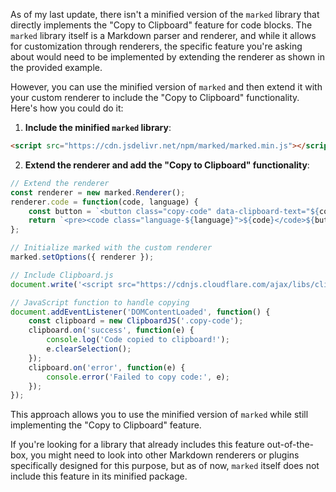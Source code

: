 As of my last update, there isn't a minified version of the `marked` library that directly implements the "Copy to Clipboard" feature for code blocks. The `marked` library itself is a Markdown parser and renderer, and while it allows for customization through renderers, the specific feature you're asking about would need to be implemented by extending the renderer as shown in the provided example.

However, you can use the minified version of `marked` and then extend it with your custom renderer to include the "Copy to Clipboard" functionality. Here's how you could do it:

1. **Include the minified `marked` library**:

```html
<script src="https://cdn.jsdelivr.net/npm/marked/marked.min.js"></script>
```

2. **Extend the renderer and add the "Copy to Clipboard" functionality**:

```javascript
// Extend the renderer
const renderer = new marked.Renderer();
renderer.code = function(code, language) {
    const button = `<button class="copy-code" data-clipboard-text="${code}">Copy</button>`;
    return `<pre><code class="language-${language}">${code}</code>${button}</pre>`;
};

// Initialize marked with the custom renderer
marked.setOptions({ renderer });

// Include Clipboard.js
document.write('<script src="https://cdnjs.cloudflare.com/ajax/libs/clipboard.js/2.0.8/clipboard.min.js"></script>');

// JavaScript function to handle copying
document.addEventListener('DOMContentLoaded', function() {
    const clipboard = new ClipboardJS('.copy-code');
    clipboard.on('success', function(e) {
        console.log('Code copied to clipboard!');
        e.clearSelection();
    });
    clipboard.on('error', function(e) {
        console.error('Failed to copy code:', e);
    });
});
```

This approach allows you to use the minified version of `marked` while still implementing the "Copy to Clipboard" feature.

If you're looking for a library that already includes this feature out-of-the-box, you might need to look into other Markdown renderers or plugins specifically designed for this purpose, but as of now, `marked` itself does not include this feature in its minified package.

